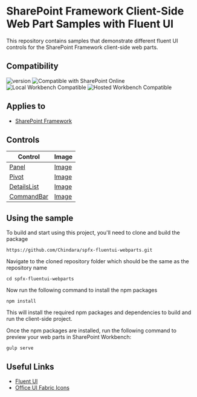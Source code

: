 # SharePoint Framework Client-Side Web Part Samples with Fluent UI

This repository contains samples that demonstrate different fluent UI controls for the SharePoint Framework client-side web parts.

## Compatibility

![version](https://img.shields.io/badge/version-1.13-green.svg)
![Compatible with SharePoint Online](https://img.shields.io/badge/SharePoint%20Online-Compatible-green.svg)
![Local Workbench Compatible](https://img.shields.io/badge/Local%20Workbench-Compatible-green.svg)
![Hosted Workbench Compatible](https://img.shields.io/badge/Hosted%20Workbench-Compatible-green.svg)

## Applies to

- [SharePoint Framework](https://aka.ms/spfx)

## Controls

| Control | Image |
|---|---|
| [Panel](https://developer.microsoft.com/en-us/fluentui#/controls/web/panel) | [Image](https://i.imgur.com/1dCIFIs.png) |
| [Pivot](https://developer.microsoft.com/en-us/fluentui#/controls/web/pivot) | [Image](https://i.imgur.com/ohX5QYh.png) |
| [DetailsList](https://developer.microsoft.com/en-us/fluentui#/controls/web/detailslist) | [Image](https://i.imgur.com/A2tzZgx.png) |
| [CommandBar](https://developer.microsoft.com/en-us/fluentui#/controls/web/commandbar) | [Image](https://i.imgur.com/N3hFrGk.png) |

## Using the sample

To build and start using this project, you'll need to clone and build the package

```shell
https://github.com/Chindara/spfx-fluentui-webparts.git
```

Navigate to the cloned repository folder which should be the same as the repository name

```shell
cd spfx-fluentui-webparts
```

Now run the following command to install the npm packages

```shell
npm install
```

This will install the required npm packages and dependencies to build and run the client-side project.

Once the npm packages are installed, run the following command to preview your web parts in SharePoint Workbench:

```shell
gulp serve
```

## Useful Links
- [Fluent UI](https://developer.microsoft.com/en-us/fluentui#/get-started/web)
- [Office UI Fabric Icons](https://uifabricicons.azurewebsites.net/)
